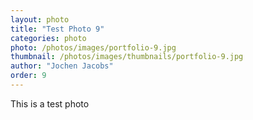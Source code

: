 ```yaml
---
layout: photo
title: "Test Photo 9"
categories: photo
photo: /photos/images/portfolio-9.jpg
thumbnail: /photos/images/thumbnails/portfolio-9.jpg
author: "Jochen Jacobs"
order: 9
---
```


This is a test photo
